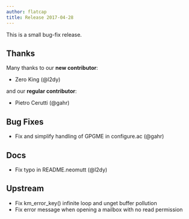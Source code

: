 ```yaml
---
author: flatcap
title: Release 2017-04-28
---
```


This is a small bug-fix release.

## Thanks

Many thanks to our **new contributor**:

- Zero King (@l2dy)

and our **regular contributor**:

- Pietro Cerutti (@gahr)

## Bug Fixes

- Fix and simplify handling of GPGME in configure.ac
  (@gahr)

## Docs

- Fix typo in README.neomutt (@l2dy)

## Upstream

- Fix km_error_key() infinite loop and unget buffer pollution
- Fix error message when opening a mailbox with no read permission

